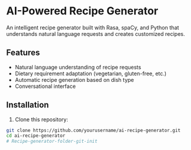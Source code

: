 # AI-Powered Recipe Generator

An intelligent recipe generator built with Rasa, spaCy, and Python that understands natural language requests and creates customized recipes.

## Features

- Natural language understanding of recipe requests
- Dietary requirement adaptation (vegetarian, gluten-free, etc.)
- Automatic recipe generation based on dish type
- Conversational interface

## Installation

1. Clone this repository:
```bash
git clone https://github.com/yourusername/ai-recipe-generator.git
cd ai-recipe-generator
# Recipe-generator-folder-git-init
